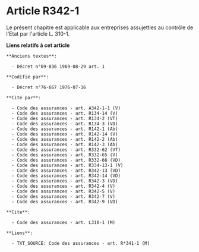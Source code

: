 # Article R342-1

Le présent chapitre est applicable aux entreprises assujetties au contrôle de l'Etat par l'article L. 310-1.

**Liens relatifs à cet article**

	**Anciens textes**:

	  - Décret n°69-836 1969-08-29 art. 1

	**Codifié par**:

	  - Décret n°76-667 1976-07-16

	**Cité par**:

	  - Code des assurances - art. A342-1-1 (V)
	  - Code des assurances - art. R134-14 (V)
	  - Code des assurances - art. R134-2 (VT)
	  - Code des assurances - art. R134-3 (VD)
	  - Code des assurances - art. R142-1 (Ab)
	  - Code des assurances - art. R142-14 (V)
	  - Code des assurances - art. R142-2 (Ab)
	  - Code des assurances - art. R142-3 (Ab)
	  - Code des assurances - art. R332-62 (VT)
	  - Code des assurances - art. R332-65 (V)
	  - Code des assurances - art. R332-66 (VD)
	  - Code des assurances - art. R334-13-1 (V)
	  - Code des assurances - art. R342-13 (VD)
	  - Code des assurances - art. R342-14 (VD)
	  - Code des assurances - art. R342-3 (VD)
	  - Code des assurances - art. R342-4 (V)
	  - Code des assurances - art. R342-5 (V)
	  - Code des assurances - art. R342-7 (V)
	  - Code des assurances - art. R342-9 (VD)

	**Cite**:

	  - Code des assurances - art. L310-1 (M)

	**Liens**:

	  - TXT_SOURCE: Code des assurances - art. R*341-1 (M)
